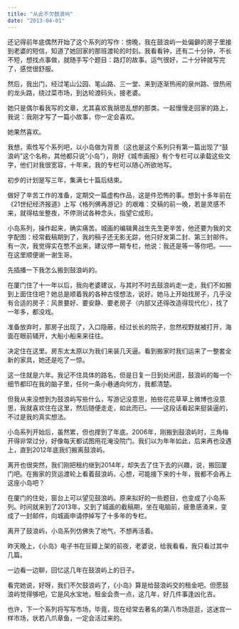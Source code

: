 ```yaml
---
title: "从此不欠鼓浪屿"
date: "2013-04-01"
---
```


还记得前年底偶然开始了这个系列的写作：傍晚，我在鼓浪屿一处偏僻的房子里接到老婆的短信，知道了她回家的那班渡轮的时刻。我看看钟，还有二十分钟，不长不短，想找点事做，就随手写个题目：路灯的故事。运气很好，二十分钟就写完了，感觉很舒服。

然后，我出门，经过笔山公园、笔山路、三一堂、来到逐渐热闹的泉州路、很热闹的龙头路，绕过菜市场，到达轮渡码头，接老婆。

她只是偶尔看我写的文章，尤其喜欢我胡思乱想的那类。一起慢慢走回家的路上，我说：我刚才写了一篇小故事，你一定会喜欢。

她果然喜欢。

我想，索性写个系列吧，以小岛做为背景（这也是这个系列只有第一篇出现了“鼓浪屿”这个名称，其他都只说“小岛”），刚好《城市画报》有个专栏可以承载这些文字，他们对我很宽容，十年来，我的专栏可以随心所欲地写。

初步的计划是写三年，集满七十篇后结束。

做好了辛苦工作的准备，定期交一篇虚构作品，这是件恐怖的事。想到十多年前在《21世纪经济报道》上写《格列佛再游记》的艰难：交稿的前一晚，若是灵感不来，就得枯坐整夜，不停测试各种念头，指望它成形。

小岛系列，操作起来，确实痛苦。城画的编辑黄战生先生更辛苦，他还要为我的文字配图：经常截稿期到了，我的稿子还无影无踪，他只好发第二封、第三封邮件。有一次，我觉得实在憋不出来，建议停一期专栏，他说：我还是等一等你吧。——在这里顺便谢一谢生哥。

先插播一下我怎么搬到鼓浪屿的。

在厦门住了十一年以后，我向老婆建议，与其时不时去鼓浪屿走一走，我们不如搬到上面住住吧？她总是顺着我的各种古怪想法，说好。她马上开始找房子，几乎没有合适的房子：风景要好、要安静、要老房子（内部又还得改造得现代化），找了一年多，都没戏。

准备放弃时，那房子出现了，入口隐蔽，经过长长的院子，忽然视野就被打开，海面在眼前辅开，大船小船来来往往。

决定住在这里。房东太太原以为我们来装几天逼。看到搬家时我们运来了一整套全新的家具，她还是吃了一惊。

这一住就是六年。我记不住具体的路名，但是日复一日到处闲逛，鼓浪屿的每一个细节都印在我的脑子里，任何一条小巷通向何方，我都清楚。

但我从来没想到为鼓浪屿写些什么，写游记没意思，拍些花花草草上微博也没意思，我就喜欢住在这里，然后随便走走，如此而已。——这段话看起来挺装逼的，不过是我的真实想法。

小岛系列开始后，虽然累，但也撑到了年底。2006年，刚搬到鼓浪屿时，三角梅开得非常过分，好像每天都试图用花淹没院门。我们以为年年如此，后来再也没遇上，直到2012年底我们搬离鼓浪屿。

离开也很突然，我们刚把租约继到2014年，却失去了住下去的兴趣，说，搬回厦门吧。在搬家的货运渡轮上看着鼓浪屿，心想，可能接下来的十年，我都不会再上这座小岛吧？

在厦门的住处，窗台上可以望见鼓浪屿。原来拟好的一些题目，也变成了小岛系列。时间就来到了2013年，又到了城画的截稿期，坐在电脑前，疲惫感涌来，变成了一封邮件，向城画申请停掉写了十多年的专栏。

离开了鼓浪屿，小岛系列仿佛失了地气，不想再活着。

昨天晚上，《小岛》电子书在豆瓣上架的前夜，老婆说，给我看看，我只看过其中几篇。

一边看一边聊，回忆这几年在鼓浪屿上的日子。

看完她说，好呀，我们不欠鼓浪屿了，《小岛》算是给鼓浪屿交的租金吧。但愿鼓浪屿觉得够吧，它是风水宝地，租金会贵一点，这几年，好几件事逢凶化吉。

也许，下一个系列将写写市场，毕竟，现在经常去著名的第八市场逛逛，这迷宫一样市场，状若八爪章鱼，一定会活过来的。
